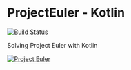 # ProjectEuler - Kotlin

[![Build Status](https://travis-ci.org/perihanmirkelam/ProjectEuler.svg?branch=master)](https://travis-ci.org/perihanmirkelam/ProjectEuler)

Solving Project Euler with Kotlin

[![Project Euler](https://projecteuler.net/profile/stackoverflower.png)](https://projecteuler.net/)
